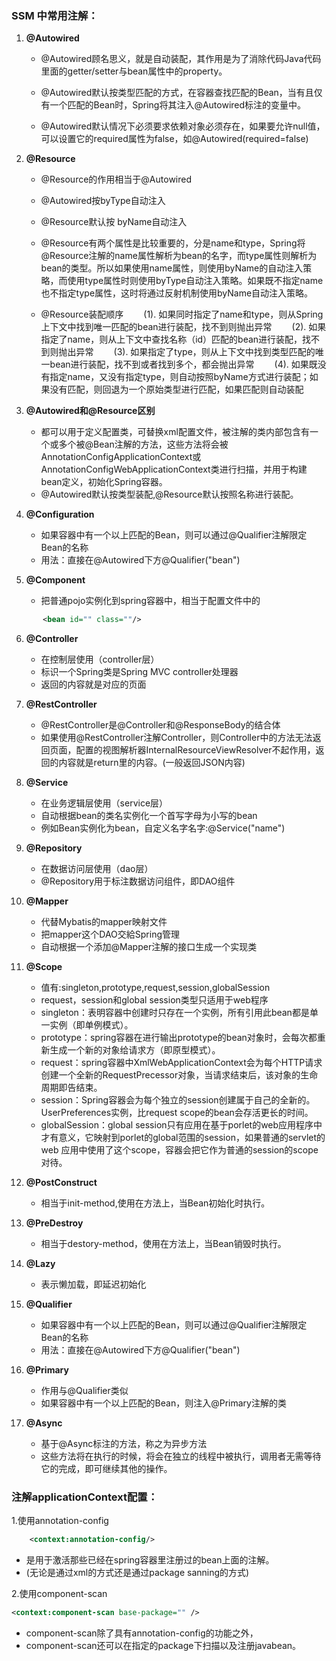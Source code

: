 ### SSM 中常用注解：
1. **@Autowired**
    
    - @Autowired顾名思义，就是自动装配，其作用是为了消除代码Java代码里面的getter/setter与bean属性中的property。
    
    - @Autowired默认按类型匹配的方式，在容器查找匹配的Bean，当有且仅有一个匹配的Bean时，Spring将其注入@Autowired标注的变量中。
    - @Autowired默认情况下必须要求依赖对象必须存在，如果要允许null值，可以设置它的required属性为false，如@Autowired(required=false) 
2. **@Resource**
    - @Resource的作用相当于@Autowired
    - @Autowired按byType自动注入
    - @Resource默认按 byName自动注入
    
    - @Resource有两个属性是比较重要的，分是name和type，Spring将@Resource注解的name属性解析为bean的名字，而type属性则解析为bean的类型。所以如果使用name属性，则使用byName的自动注入策略，而使用type属性时则使用byType自动注入策略。如果既不指定name也不指定type属性，这时将通过反射机制使用byName自动注入策略。
    - @Resource装配顺序
　　(1). 如果同时指定了name和type，则从Spring上下文中找到唯一匹配的bean进行装配，找不到则抛出异常
　　(2). 如果指定了name，则从上下文中查找名称（id）匹配的bean进行装配，找不到则抛出异常
　　(3). 如果指定了type，则从上下文中找到类型匹配的唯一bean进行装配，找不到或者找到多个，都会抛出异常
　　(4). 如果既没有指定name，又没有指定type，则自动按照byName方式进行装配；如果没有匹配，则回退为一个原始类型进行匹配，如果匹配则自动装配
3. **@Autowired和@Resource区别**
    - 都可以用于定义配置类，可替换xml配置文件，被注解的类内部包含有一个或多个被@Bean注解的方法，这些方法将会被AnnotationConfigApplicationContext或AnnotationConfigWebApplicationContext类进行扫描，并用于构建bean定义，初始化Spring容器。
    - @Autowired默认按类型装配,@Resource默认按照名称进行装配。
4. **@Configuration**
    - 如果容器中有一个以上匹配的Bean，则可以通过@Qualifier注解限定Bean的名称
    - 用法：直接在@Autowired下方@Qualifier("bean")
5. **@Component**
    - 把普通pojo实例化到spring容器中，相当于配置文件中的
```xml
       <bean id="" class=""/>
```
6. **@Controller**
    - 在控制层使用（controller层）
    - 标识一个Spring类是Spring MVC controller处理器
    - 返回的内容就是对应的页面
7. **@RestController**
    - @RestController是@Controller和@ResponseBody的结合体
    - 如果使用@RestController注解Controller，则Controller中的方法无法返回页面，配置的视图解析器InternalResourceViewResolver不起作用，返回的内容就是return里的内容。(一般返回JSON内容)
8. **@Service**
    - 在业务逻辑层使用（service层）
    - 自动根据bean的类名实例化一个首写字母为小写的bean
    - 例如Bean实例化为bean，自定义名字名字:@Service("name")
9. **@Repository** 
    - 在数据访问层使用（dao层）
    - @Repository用于标注数据访问组件，即DAO组件
10. **@Mapper** 
    - 代替Mybatis的mapper映射文件
    - 把mapper这个DAO交給Spring管理
    - 自动根据一个添加@Mapper注解的接口生成一个实现类 


11. **@Scope**
    - 值有:singleton,prototype,request,session,globalSession
    - request，session和global session类型只适用于web程序
    - singleton：表明容器中创建时只存在一个实例，所有引用此bean都是单一实例（即单例模式）。
    - prototype：spring容器在进行输出prototype的bean对象时，会每次都重新生成一个新的对象给请求方（即原型模式）。
    - request：spring容器中XmlWebApplicationContext会为每个HTTP请求创建一个全新的RequestPrecessor对象，当请求结束后，该对象的生命周期即告结束。
    - session：Spring容器会为每个独立的session创建属于自己的全新的。UserPreferences实例，比request scope的bean会存活更长的时间。
    - globalSession：global session只有应用在基于porlet的web应用程序中才有意义，它映射到porlet的global范围的session，如果普通的servlet的web 应用中使用了这个scope，容器会把它作为普通的session的scope对待。
 
12. **@PostConstruct**
    - 相当于init-method,使用在方法上，当Bean初始化时执行。

13. **@PreDestroy**
    - 相当于destory-method，使用在方法上，当Bean销毁时执行。

14. **@Lazy**
    - 表示懒加载，即延迟初始化

15. **@Qualifier**
    - 如果容器中有一个以上匹配的Bean，则可以通过@Qualifier注解限定Bean的名称
    - 用法：直接在@Autowired下方@Qualifier("bean")

16. **@Primary**
    - 作用与@Qualifier类似
    - 如果容器中有一个以上匹配的Bean，则注入@Primary注解的类

17. **@Async**
    - 基于@Async标注的方法，称之为异步方法
    - 这些方法将在执行的时候，将会在独立的线程中被执行，调用者无需等待它的完成，即可继续其他的操作。

### 注解applicationContext配置：
1.使用annotation-config
```xml
    <context:annotation-config/>
```
- 是用于激活那些已经在spring容器里注册过的bean上面的注解。
- (无论是通过xml的方式还是通过package sanning的方式)

2.使用component-scan
```xml
<context:component-scan base-package="" />
```
- component-scan除了具有annotation-config的功能之外，
- component-scan还可以在指定的package下扫描以及注册javabean。
